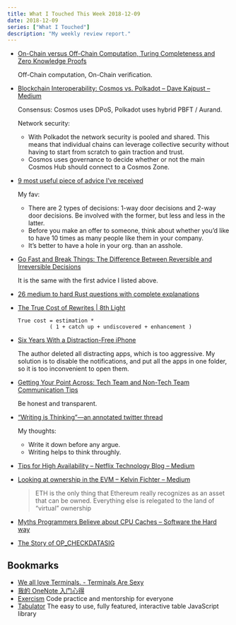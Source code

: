```yaml
---
title: What I Touched This Week 2018-12-09
date: 2018-12-09
series: ["What I Touched"]
description: "My weekly review report."
---
```


* [On-Chain versus Off-Chain Computation, Turing Completeness and Zero Knowledge Proofs](https://continuations.com/post/180584573645/on-chain-versus-off-chain-computation-turing)

    Off-Chain computation, On-Chain verification.

* [Blockchain Interoperability: Cosmos vs. Polkadot – Dave Kajpust – Medium](https://medium.com/@davekaj/blockchain-interoperability-cosmos-vs-polkadot-48097d54d2e2)

    Consensus: Cosmos uses DPoS, Polkadot uses hybrid PBFT / Aurand.

    Network security:

    * With Polkadot the network security is pooled and shared. This means that individual chains can leverage collective security without having to start from scratch to gain traction and trust.
    * Cosmos uses governance to decide whether or not the main Cosmos Hub should connect to a Cosmos Zone.

* [9 most useful piece of advice I’ve received](https://medium.com/@collinmathilde/9-most-useful-piece-of-advice-ive-received-15ebb7a47008)

    My fav:

    * There are 2 types of decisions: 1-way door decisions and 2-way door decisions. Be involved with the former, but less and less in the latter.
    * Before you make an offer to someone, think about whether you’d like to have 10 times as many people like them in your company.
    * It’s better to have a hole in your org. than an asshole.

* [Go Fast and Break Things: The Difference Between Reversible and Irreversible Decisions](https://www.fs.blog/2018/04/reversible-irreversible-decisions/)

    It is the same with the first advice I listed above.

* [26 medium to hard Rust questions with complete explanations](https://dtolnay.github.io/rust-quiz)
* [The True Cost of Rewrites | 8th Light](https://8thlight.com/blog/doug-bradbury/2018/11/27/true-cost-rewrites.html)

    ```
    True cost = estimation *
              ( 1 + catch up + undiscovered + enhancement )
    ```

* [Six Years With a Distraction-Free iPhone](https://medium.com/s/story/six-years-with-a-distraction-free-iphone-8cf5eb4f97e3)

    The author deleted all distracting apps, which is too aggressive. My
    solution is to disable the notifications, and put all the apps in one folder,
    so it is too inconvenient to open them.

* [Getting Your Point Across: Tech Team and Non-Tech Team Communication Tips](https://8thlight.com/blog/cat-mcloughlin/2018/12/04/getting-your-point-across.html)

    Be honest and transparent.

* [“Writing is Thinking”—an annotated twitter thread](https://medium.learningbyshipping.com/writing-is-thinking-an-annotated-twitter-thread-2a75fe07fade)

    My thoughts:
    
    * Write it down before any argue.
    * Writing helps to think throughly.
    
* [Tips for High Availability – Netflix Technology Blog – Medium](https://medium.com/@NetflixTechBlog/tips-for-high-availability-be0472f2599c)
* [Looking at ownership in the EVM – Kelvin Fichter – Medium](https://medium.com/@kelvinfichter/looking-at-ownership-in-the-evm-6e6914d341d)

    > ETH is the only thing that Ethereum really recognizes as an asset that can be owned. Everything else is relegated to the land of “virtual” ownership

* [Myths Programmers Believe about CPU Caches – Software the Hard way](https://software.rajivprab.com/2018/04/29/myths-programmers-believe-about-cpu-caches/)
* [The Story of OP_CHECKDATASIG](https://www.yours.org/content/the-story-of-op_checkdatasig-f79679d52b23/)

## Bookmarks

* [We all love Terminals. - Terminals Are Sexy](https://terminalsare.sexy/)
* [我的 OneNote 入门心得](http://sspai.com/post/46957)
* [Exercism](https://exercism.io/) Code practice and mentorship for everyone
* [Tabulator](http://tabulator.info/) The easy to use, fully featured, interactive table JavaScript library
